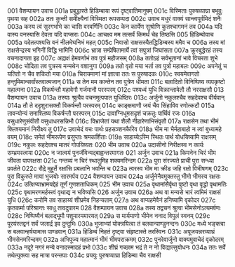 001	वैशम्पायन उवाच
001a	प्रबुद्धास्ते हिडिम्बाया रूपं दृष्ट्वातिमानुषम्
001c	विस्मिताः पुरुषव्याघ्रा बभूवुः पृथया सह
002a	ततः कुन्ती समीक्ष्यैनां विस्मिता रूपसम्पदा
002c	उवाच मधुरं वाक्यं सान्त्वपूर्वमिदं शनैः
003a	कस्य त्वं सुरगर्भाभे का चासि वरवर्णिनि
003c	केन कार्येण सुश्रोणि कुतश्चागमनं तव
004a	यदि वास्य वनस्यासि देवता यदि वाप्सराः
004c	आचक्ष्व मम तत्सर्वं किमर्थं चेह तिष्ठसि
005	हिडिम्बोवाच
005a	यदेतत्पश्यसि वनं नीलमेघनिभं महत्
005c	निवासो राक्षसस्यैतद्धिडिम्बस्य ममैव च
006a	तस्य मां राक्षसेन्द्रस्य भगिनीं विद्धि भामिनि
006c	भ्रात्रा सम्प्रेषितामार्ये त्वां सपुत्रां जिघांसता
007a	क्रूरबुद्धेरहं तस्य वचनादागता इह
007c	अद्राक्षं हेमवर्णाभं तव पुत्रं महौजसम्
008a	ततोऽहं सर्वभूतानां भावे विचरता शुभे
008c	चोदिता तव पुत्रस्य मन्मथेन वशानुगा
009a	ततो वृतो मया भर्ता तव पुत्रो महाबलः
009c	अपनेतुं च यतितो न चैव शकितो मया
010a	चिरायमाणां मां ज्ञात्वा ततः स पुरुषादकः
010c	स्वयमेवागतो हन्तुमिमान्सर्वांस्तवात्मजान्
011a	स तेन मम कान्तेन तव पुत्रेण धीमता
011c	बलादितो विनिष्पिष्य व्यपकृष्टो महात्मना
012a	विकर्षन्तौ महावेगौ गर्जमानौ परस्परम्
012c	पश्यध्वं युधि विक्रान्तावेतौ तौ नरराक्षसौ
013	वैशम्पायन उवाच
013a	तस्याः श्रुत्वैव वचनमुत्पपात युधिष्ठिरः
013c	अर्जुनो नकुलश्चैव सहदेवश्च वीर्यवान्
014a	तौ ते ददृशुरासक्तौ विकर्षन्तौ परस्परम्
014c	काङ्क्षमाणौ जयं चैव सिंहाविव रणोत्कटौ
015a	तावन्योन्यं समाश्लिष्य विकर्षन्तौ परस्परम्
015c	दावाग्निधूमसदृशं चक्रतुः पार्थिवं रजः
016a	वसुधारेणुसंवीतौ वसुधाधरसन्निभौ
016c	विभ्राजेतां यथा शैलौ नीहारेणाभिसंवृतौ
017a	राक्षसेन तथा भीमं क्लिश्यमानं निरीक्ष्य तु
017c	उवाचेदं वचः पार्थः प्रहसञ्शनकैरिव
018a	भीम मा भैर्महाबाहो न त्वां बुध्यामहे वयम्
018c	समेतं भीमरूपेण प्रसुप्ताः श्रमकर्शिताः
019a	साहाय्येऽस्मि स्थितः पार्थ योधयिष्यामि राक्षसम्
019c	नकुलः सहदेवश्च मातरं गोपयिष्यतः
020	भीम उवाच
020a	उदासीनो निरीक्षस्व न कार्यः सम्भ्रमस्त्वया
020c	न जात्वयं पुनर्जीवेन्मद्बाह्वन्तरमागतः
021	अर्जुन उवाच
021a	किमनेन चिरं भीम जीवता पापरक्षसा
021c	गन्तव्यं न चिरं स्थातुमिह शक्यमरिन्दम
022a	पुरा संरज्यते प्राची पुरा सन्ध्या प्रवर्तते
022c	रौद्रे मुहूर्ते रक्षांसि प्रबलानि भवन्ति च
023a	त्वरस्व भीम मा क्रीड जहि रक्षो विभीषणम्
023c	पुरा विकुरुते मायां भुजयोः सारमर्पय
024	वैशम्पायन उवाच
024a	अर्जुनेनैवमुक्तस्तु भीमो भीमस्य रक्षसः
024c	उत्क्षिप्याभ्रामयद्देहं तूर्णं गुणशताधिकम्
025	भीम उवाच
025a	वृथामांसैर्वृथा पुष्टो वृथा वृद्धो वृथामतिः
025c	वृथामरणमर्हस्त्वं वृथाद्य न भविष्यसि
026	अर्जुन उवाच
026a	अथ वा मन्यसे भारं त्वमिमं राक्षसं युधि
026c	करोमि तव साहाय्यं शीघ्रमेव निहन्यताम्
027a	अथ वाप्यहमेवैनं हनिष्यामि वृकोदर
027c	कृतकर्मा परिश्रान्तः साधु तावदुपारम
028	वैशम्पायन उवाच
028a	तस्य तद्वचनं श्रुत्वा भीमसेनोऽत्यमर्षणः
028c	निष्पिष्यैनं बलाद्भूमौ पशुमारममारयत्
029a	स मार्यमाणो भीमेन ननाद विपुलं स्वनम्
029c	पूरयंस्तद्वनं सर्वं जलार्द्र इव दुन्दुभिः
030a	भुजाभ्यां योक्त्रयित्वा तं बलवान्पाण्डुनन्दनः
030c	मध्ये भङ्क्त्वा स बलवान्हर्षयामास पाण्डवान्
031a	हिडिम्बं निहतं दृष्ट्वा संहृष्टास्ते तरस्विनः
031c	अपूजयन्नरव्याघ्रं भीमसेनमरिन्दमम्
032a	अभिपूज्य महात्मानं भीमं भीमपराक्रमम्
032c	पुनरेवार्जुनो वाक्यमुवाचेदं वृकोदरम्
033a	नदूरे नगरं मन्ये वनादस्मादहं प्रभो
033c	शीघ्रं गच्छाम भद्रं ते न नो विद्यात्सुयोधनः
034a	ततः सर्वे तथेत्युक्त्वा सह मात्रा परन्तपाः
034c	प्रययुः पुरुषव्याघ्रा हिडिम्बा चैव राक्षसी
